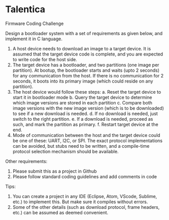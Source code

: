 # Talentica
Firmware Coding Challenge

Design a bootloader system with a set of requirements as given below, and implement it in
C language.
1. A host device needs to download an image to a target device. It is assumed that the
target device code is complete, and you are expected to write code for the host side.
2. The target device has a bootloader, and two partitions (one image per partition). At
bootup, the bootloader starts and waits (upto 2 seconds) for any communication from the
host. If there is no communication for 2 seconds, it boots into its primary image (which
could reside on any partition).
3. The host device would follow these steps:
a. Reset the target device to start it in bootloader mode
b. Query the target device to determine which image versions are stored in each
partition
c. Compare both image versions with the new image version (which is to be
downloaded) to see if a new download is needed.
d. If no download is needed, just switch to the right partition.
e. If a download is needed, proceed as such, and mark the partition as primary.
f. Restart target device at the end.
4. Mode of communication between the host and the target device could be one of these:
UART, I2C, or SPI. The exact protocol implementations can be avoided, but stubs need to
be written, and a compile-time protocol selection mechanism should be available.

Other requirements:
1. Please submit this as a project in Github
2. Please follow standard coding guidelines and add comments in code

Tips:
1. You can create a project in any IDE (Eclipse, Atom, VScode, Sublime, etc.) to
implement this. But make sure it compiles without errors.
2. Some of the other details (such as download protocol, frame headers, etc.) can be
assumed as deemed convenient.
